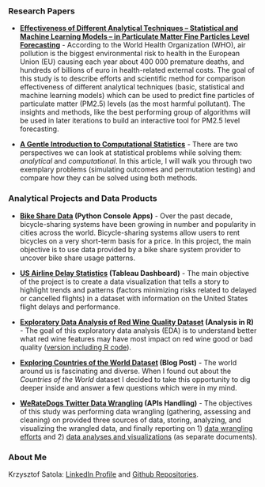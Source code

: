 ### **Research Papers**

- **[Effectiveness of Different Analytical Techniques – Statistical and Machine Learning Models – in Particulate Matter Fine Particles Level Forecasting](https://ksatola.github.io/projects/air_pollution_phase01/air-pollution-phase-01.html)** - According to the World Health Organization (WHO), air pollution is the biggest environmental risk to health in the European Union (EU) causing each year about 400 000 premature deaths, and hundreds of billions of euro in health-related external costs. The goal of this study is to describe efforts and scientific method for comparison effectiveness of different analytical techniques (basic, statistical and machine learning models) which can be used to predict fine particles of particulate matter (PM2.5) levels (as the most harmful pollutant). The insights and methods, like the best performing group of algorithms will be used in later iterations to build an interactive tool for PM2.5 level forecasting.

- **[A Gentle Introduction to Computational Statistics](https://github.com/ksatola/Computational-Statistics/blob/master/README.md)** - There are two perspectives we can look at statistical problems while solving them: _analytical_ and _computational_. In this article, I will walk you through two exemplary problems (simulating outcomes and permutation testing) and compare how they can be solved using both methods.


### **Analytical Projects and Data Products**

- **[Bike Share Data](https://github.com/ksatola/Bike-Share-Data) (Python Console Apps)** - Over the past decade, bicycle-sharing systems have been growing in number and popularity in cities across the world. Bicycle-sharing systems allow users to rent bicycles on a very short-term basis for a price. In this project, the main objective is to use data provided by a bike share system provider to uncover bike share usage patterns.

- **[US Airline Delay Statistics](https://github.com/ksatola/US-Airline-Delay-Statistics) (Tableau Dashboard)** - The main objective of the project is to create a data visualization that tells a story to highlight trends and patterns (factors minimizing risks related to delayed or cancelled flights) in a dataset with information on the United States flight delays and performance.

- **[Exploratory Data Analysis of Red Wine Quality Dataset](https://ksatola.github.io/projects/EDA_RedWineQuality_Final.html) (Analysis in R)** - The goal of this exploratory data analysis (EDA) is to understand better what red wine features may have most impact on red wine good or bad quality ([version including R code](https://ksatola.github.io/projects/EDA_RedWineQuality_FinalwithCode.html)).

- **[Exploring Countries of the World Dataset](https://github.com/ksatola/Countries-of-the-World/blob/master/BlogPost.md) (Blog Post)** - The world around us is fascinating and diverse. When I found out about the _Countries of the World_ dataset I decided to take this opportunity to dig deeper inside and answer a few questions which were in my mind.

- **[WeRateDogs Twitter Data Wrangling](https://ksatola.github.io/projects/wrangle_act.html) (APIs Handling)** - The objectives of this study was performing data wrangling (gathering, assessing and cleaning) on provided three sources of data, storing, analyzing, and visualizing the wrangled data, and finally reporting on 1) [data wrangling efforts](https://ksatola.github.io/projects/wrangle_report.pdf) and 2) [data analyses and visualizations](https://ksatola.github.io/projects/wrangle_preso.pdf) (as separate documents).


### **About Me**

Krzysztof Satola: [LinkedIn Profile](https://www.linkedin.com/in/ksatola/) and [Github Repositories](https://github.com/ksatola).
